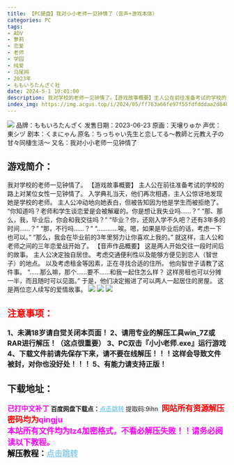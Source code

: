 ```yaml
---
title: 【PC硬盘】我对小小老师一见钟情了（音声+游戏本体）
categories: PC
tags:
- ADV
- 萝莉
- 恋爱
- 老师
- 学园
- 纯爱
- 马尾辫
- 2023年
- ももいろたんざく社
date: 2024-5-1 10:01:00
description: 我对学校的老师一见钟情了。【游戏故事概要】主人公在前往准备考试的学校的路上对某位女性一见钟情了。入学典礼当天，他们再次相遇，主人公惊讶地发现她是学校的老师。主人公冲动地向她表白，但被告知因为他是学生而被拒绝了。“你知道吗？老师和学生谈恋爱是会被解雇的。你是想让我失业吗……？”
index_img: https://img.acgus.top/i/2024/05/ff763a66fe97f55fdfdddaa2d84be84f.webp
---
```

![](https://img.acgus.top/i/2024/05/ff763a66fe97f55fdfdddaa2d84be84f.webp)
品牌：ももいろたんざく
发售日期：2023-06-23
原画：天壌りゅか
声优：東シヅ
剧本：くまにゃん
原名：ちっちゃい先生と恋してる～教師と元教え子の甘々同棲生活～
又名：我对小小老师一见钟情了

## 游戏简介：
我对学校的老师一见钟情了。
【游戏故事概要】
主人公在前往准备考试的学校的路上对某位女性一见钟情了。
入学典礼当天，他们再次相遇，主人公惊讶地发现她是学校的老师。
主人公冲动地向她表白，但被告知因为他是学生而被拒绝了。
“你知道吗？老师和学生谈恋爱是会被解雇的。你是想让我失业吗……？”
“那、那么，我，毕业后，你会和我交往吗？”
“毕业？你，还刚入学不久吧？还有3年多的时间……？”
“那，不行吗……？”
“…………唉。嗯，如果是毕业后的话，考虑一下也可以。”
“那么，我会在毕业前的3年里努力让你喜欢上我的。”
就这样，主人公和老师之间的三年恋爱战开始了。
【音声作品概要】
这是两人开始交往一段时间后的故事。
主人公决定独自居住。
考虑交通便利性以及能够方便见到恋人（智世子）的地点。
以及考虑租金等因素，正在寻找合适的住所。
他向智世子请教了这件事。
“……那么嘛，那个……要不……和我一起住怎么样？
这样房租也可以分摊一半，而且随时可以见面。”
于是，他们决定搬进了可以两人一起居住的房屋。
这是两位恋人续写的爱情故事。
![](https://img.acgus.top/i/2024/05/b9959d16ea378e001673f15826be48e6.webp)
![](https://img.acgus.top/i/2024/05/c56c888f6108890f3a713de427c8ce4b.webp)
![](https://img.acgus.top/i/2024/05/296d5a220394f1588ddfe440eda25cd7.webp)






## <font color=#FF0000 >注意事项：</font>
<font size=3><b>1、未满18岁请自觉关闭本页面！
2、请用专业的解压工具win_7Z或RAR进行解压！（这点很重要）
3、PC双击『小小老师.exe』运行游戏
4、下载文件前请先保存下来，请不要在线解压！！！这样会导致文件被封，对你也没好处！！！
5、有能力请支持正版！</b></font>

## 下载地址：
<font color=#FF00FF size=3>**已打中文补丁**</font>
<b>百度网盘下载点：</b><a href="https://pan.baidu.com/s/1ZXTdRNX5jZWxPe7wrD-LiA?pwd=9ihn" style="color: #87CEEB;"><b>点击跳转</b></a> 提取码:9ihn
<a style="padding: 0" href="https://post.qingju.org/AD/"><img style="max-width:100%" src="https://img.acgus.top/i/2024/07/478f689b8021d8d499ab43d21acf137a.gif" alt=""></a>
<b><font color=#FF0000 size=4>网站所有资源解压密码均为</b></font><b><font color=#FF00FF size=4>qingju</font><font color=#FF0000 ></font></b><br><b><font color=#FF00FF size=4>本站所有文件均为lz4加密格式，不看必解压失败！！请务必阅读以下教程。</b></font><br><b><font color=#000 size=4>解压教程：</b><a href="https://post.qingju.org/tutorial/000/" style="color: #87CEEB;"><b>点击跳转</b></a>